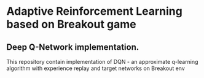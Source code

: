# Adaptive Reinforcement Learning based on Breakout game

## Deep Q-Network implementation.

This repository contain implementation of DQN - an approximate q-learning algorithm with experience replay and target networks on Breakout env